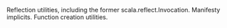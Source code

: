 Reflection utilities, including the former scala.reflect.Invocation.
Manifesty implicits.  Function creation utilities.
